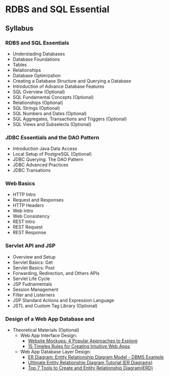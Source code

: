 # RDBS and SQL Essential


## Syllabus

### RDBS and SQL Essentials

* Understading Databases
* Database Foundations
* Tables
* Relationships
* Database Optimization
* Creating a Database Structure and Querying a Database
* Introduction of Advance Database Features
* SQL Overview (Optional)
* SQL Fundamental Concepts (Optional)
* Relationships (Optional)
* SQL Strings (Optional)
* SQL Numbers and Dates (Optional)
* SQL Aggregates, Transactions and Triggers (Optional)
* SQL Views and Subselects (Optional)

### JDBC Essentials and the DAO Pattern

* Introduction Java Data Access
* Local Setup of PostgreSQL (Optional)
* JDBC Querying. The DAO Pattern
* JDBC Advanced Practices
* JDBC Transations


### Web Basics

* HTTP Intro
* Request and Responses
* HTTP Headers
* Web Intro
* Web Consistency
* REST Intro
* REST Request
* REST Response

### Servlet API and JSP

* Overview and Setup
* Servlet Basics: Get
* Servlet Basics: Post
* Forwarding, Redirection, and Others APIs
* Servlet Life Cycle
* JSP Fudnamentals
* Session Management
* Filter and Listerners
* JSP Standard Actions and Expression Language
* JSTL and Custom Tag Library (Optional)

### Design of a Web App Database and

* Theoretical Materials (Optional)
  * Web App Interface Design:
    * [Website Mockups: 4 Popular Approaches to Explore](https://www.creativebloq.com/ux/3-way-create-website-mockups-11513936)
    * [15 Timeles Rules for Creating Intuitive Web Apps](https://designforfounders.com/web-app-ux/)
  * Web App Database Layer Design:
    * [ER Diagram: Entity Relationship Diagram Model - DBMS Example](https://www.guru99.com/er-diagram-tutorial-dbms.html)
    * [Ultimate Entity Relationship Diagram Tutorial (ER Diagrams)](https://creately.com/blog/diagrams/er-diagrams-tutorial/)
    * [Top 7 Tools to Create and Entity Relationship Diagram(ERD)](https://trevor.io/blog/top-7-entity-relationship-diagram-tools/)